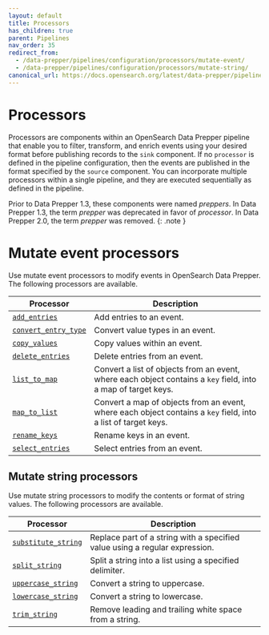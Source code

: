 ```yaml
---
layout: default
title: Processors
has_children: true
parent: Pipelines
nav_order: 35
redirect_from:
  - /data-prepper/pipelines/configuration/processors/mutate-event/
  - /data-prepper/pipelines/configuration/processors/mutate-string/
canonical_url: https://docs.opensearch.org/latest/data-prepper/pipelines/configuration/processors/processors/
---
```


# Processors

Processors are components within an OpenSearch Data Prepper pipeline that enable you to filter, transform, and enrich events using your desired format before publishing records to the `sink` component. If no `processor` is defined in the pipeline configuration, then the events are published in the format specified by the `source` component. You can incorporate multiple processors within a single pipeline, and they are executed sequentially as defined in the pipeline.

Prior to Data Prepper 1.3, these components were named *preppers*. In Data Prepper 1.3, the term *prepper* was deprecated in favor of *processor*. In Data Prepper 2.0, the term *prepper* was removed.
{: .note }

# Mutate event processors

Use mutate event processors to modify events in OpenSearch Data Prepper. The following processors are available.

| Processor | Description |
|-----------|-------------|
| [`add_entries`]({{site.url}}{{site.baseurl}}/data-prepper/pipelines/configuration/processors/add-entries/) | Add entries to an event. |
| [`convert_entry_type`]({{site.url}}{{site.baseurl}}/data-prepper/pipelines/configuration/processors/convert-entry-type/) | Convert value types in an event. |
| [`copy_values`]({{site.url}}{{site.baseurl}}/data-prepper/pipelines/configuration/processors/copy-values/) | Copy values within an event. |
| [`delete_entries`]({{site.url}}{{site.baseurl}}/data-prepper/pipelines/configuration/processors/delete-entries/) | Delete entries from an event. |
| [`list_to_map`]({{site.url}}{{site.baseurl}}/data-prepper/pipelines/configuration/processors/list-to-map) | Convert a list of objects from an event, where each object contains a `key` field, into a map of target keys. |
| [`map_to_list`]({{site.url}}{{site.baseurl}}/data-prepper/pipelines/configuration/processors/map-to-list) | Convert a map of objects from an event, where each object contains a `key` field, into a list of target keys. |
| [`rename_keys`]({{site.url}}{{site.baseurl}}/data-prepper/pipelines/configuration/processors/rename-keys/) | Rename keys in an event. |
| [`select_entries`]({{site.url}}{{site.baseurl}}/data-prepper/pipelines/configuration/processors/select-entries/) | Select entries from an event. |

## Mutate string processors

Use mutate string processors to modify the contents or format of string values. The following processors are available.

| Processor | Description |
|-----------|-------------|
| [`substitute_string`]({{site.url}}{{site.baseurl}}/data-prepper/pipelines/configuration/processors/substitute-string/) | Replace part of a string with a specified value using a regular expression. |
| [`split_string`]({{site.url}}{{site.baseurl}}/data-prepper/pipelines/configuration/processors/split-string/) | Split a string into a list using a specified delimiter. |
| [`uppercase_string`]({{site.url}}{{site.baseurl}}/data-prepper/pipelines/configuration/processors/uppercase-string/) | Convert a string to uppercase. |
| [`lowercase_string`]({{site.url}}{{site.baseurl}}/data-prepper/pipelines/configuration/processors/lowercase-string/) | Convert a string to lowercase. |
| [`trim_string`]({{site.url}}{{site.baseurl}}/data-prepper/pipelines/configuration/processors/trim-string/) | Remove leading and trailing white space from a string. |

